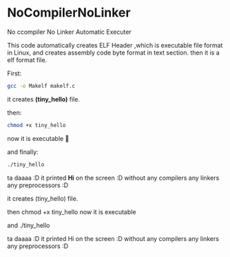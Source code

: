 # NoCompilerNoLinker
No ccompiler No Linker Automatic Executer

This code automatically creates ELF Header ,which is executable file format in Linux, and creates assembly code byte format in text section. then it is a elf format file. 

First:  
```bash
gcc -o Makelf makelf.c
```
it creates **(tiny_hello)** file.

then:  
```bash
chmod +x tiny_hello
```

now it is executable 🎉

and finally:  
```bash
./tiny_hello
```

ta daaaa :D it printed **Hi** on the screen :D without any compilers any linkers any preprocessors :D


 it creates (tiny_hello) file.

 then chmod +x tiny_hello
  now it is executable

and ./tiny_hello

ta daaaa :D it printed Hi on the screen :D without any compilers any linkers any preprocessors :D
